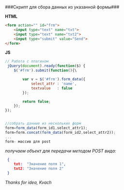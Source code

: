 ###Скрипт для сбора данных из указанной формы###


    

__HTML__

```html
<form action="" id="frm">
    <input type="text" name="txt">
    <input type="text" name="txt2">
    <input type="submit" value="Send">
</form>
```

__JS__

```js 
// Работа с плагином
 jQuery(document).ready(function($) {
    $('#frm').submit(function(){\

        var v = $('#frm').form_data({
            select_attr : 'name',
            textvalue   : false
        });

        return false;
    });
});


//собрать данные из нескольких форм 
form=form_data(form_id1,select_attr1); 
form=form.concat(form_data(form_id2,select_attr2)); 
... 
form- массив для post
```


 _получаем объект для передачи методом POST
 вида:_

```json
 {
    txt:  "Значение поля 1",
    txt2: "Значение поля 2"
 }
```

*Thanks for idea, Kvach*
